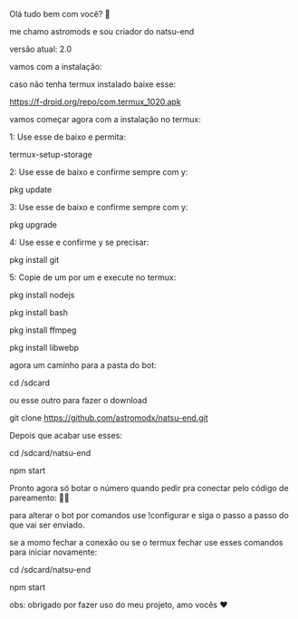 Olá tudo bem com você? 🧸

me chamo astromods e sou criador do natsu-end

versão atual: 2.0

vamos com a instalação: 

caso não tenha termux instalado baixe esse:

https://f-droid.org/repo/com.termux_1020.apk

vamos começar agora com a instalação no termux:

1: Use esse de baixo e permita:

termux-setup-storage

2: Use esse de baixo e confirme sempre com y: 

pkg update

3: Use esse de baixo e confirme sempre com y:

pkg upgrade

4: Use esse e confirme y se precisar:

pkg install git

5: Copie de um por um e execute no termux: 

pkg install nodejs

pkg install bash

pkg install ffmpeg

pkg install libwebp

agora um caminho para a pasta do bot:

cd /sdcard

ou esse outro para fazer o download 

git clone https://github.com/astromodx/natsu-end.git

Depois que acabar use esses: 

cd /sdcard/natsu-end

npm start

Pronto agora só botar o número quando pedir pra conectar pelo código de pareamento: 😵‍💫

para alterar o bot por comandos use !configurar 
e siga o passo a passo do que vai ser enviado.

se a momo fechar a conexão ou se o termux fechar use esses comandos para iniciar novamente:

cd /sdcard/natsu-end

npm start

obs: obrigado por fazer uso do meu projeto, amo vocês ❤️
